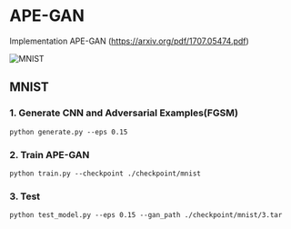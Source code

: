 # APE-GAN

Implementation APE-GAN (https://arxiv.org/pdf/1707.05474.pdf)

![MNIST](https://github.com/owruby/APE-GAN/blob/master/MNIST.png)

## MNIST
### 1. Generate CNN and Adversarial Examples(FGSM)
```
python generate.py --eps 0.15
```

### 2. Train APE-GAN
```
python train.py --checkpoint ./checkpoint/mnist
```

### 3. Test
```
python test_model.py --eps 0.15 --gan_path ./checkpoint/mnist/3.tar
```

